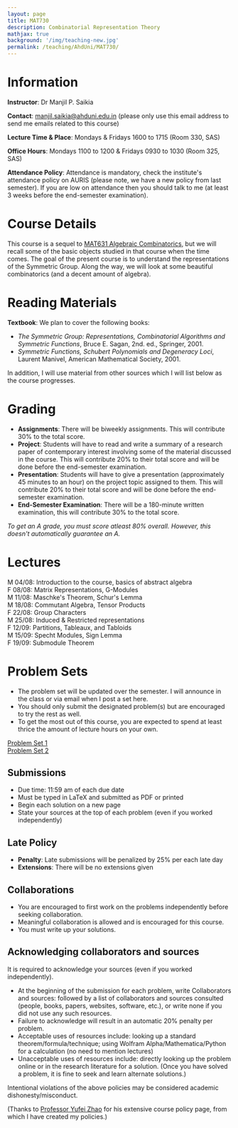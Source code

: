 ```yaml
---
layout: page
title: MAT730
description: Combinatorial Representation Theory
mathjax: true
background: '/img/teaching-new.jpg'
permalink: /teaching/AhdUni/MAT730/
---
```


# Information

**Instructor**: Dr Manjil P. Saikia

**Contact**: manjil.saikia@ahduni.edu.in (please only use this email address to send me emails related to this course)

**Lecture Time & Place**: Mondays & Fridays 1600 to 1715 (Room 330, SAS)

**Office Hours**: Mondays 1100 to 1200 & Fridays 0930 to 1030 (Room 325, SAS)

**Attendance Policy**: Attendance is mandatory, check the institute's attendance policy on AURIS (please note, we have a new policy from last semester). If you are low on attendance then you should talk to me (at least 3 weeks before the end-semester examination).

# Course Details

This course is a sequel to [MAT631 Algebraic Combinatorics](/teaching/AhdUni/MAT631), but we will recall some of the basic objects studied in that course when the time comes. The goal of the present course is to understand the representations of the Symmetric Group. Along the way, we will look at some beautiful combinatorics (and a decent amount of algebra).

# Reading Materials

**Textbook**: We plan to cover the following books:

- *The Symmetric Group: Representations, Combinatorial Algorithms and Symmetric Functions*, Bruce E. Sagan, 2nd. ed., Springer, 2001.
- *Symmetric Functions, Schubert Polynomials and Degeneracy Loci*, Laurent Manivel, American Mathematical Society, 2001.

In addition, I will use material from other sources which I will list below as the course progresses.

# Grading

- **Assignments**: There will be biweekly assignments. This will contribute 30% to the total score.
- **Project**: Students will have to read and write a summary of a research paper of contemporary interest involving some of the material discussed in the course. This will contribute 20% to their total score and will be done before the end-semester examination.
- **Presentation**: Students will have to give a presentation (approximately 45 minutes to an hour) on the project topic assigned to them. This will contribute 20% to their total score and will be done before the end-semester examination.
- **End-Semester Examination**: There will be a 180-minute written examination, this will contribute 30% to the total score.

*To get an A grade, you must score atleast 80% overall. However, this doesn't automatically guarantee an A.*

# Lectures

M 04/08: Introduction to the course, basics of abstract algebra  
F 08/08: Matrix Representations, G-Modules  
M 11/08: Maschke's Theorem, Schur's Lemma  
M 18/08: Commutant Algebra, Tensor Products  
F 22/08: Group Characters  
M 25/08: Induced & Restricted representations  
F 12/09: Partitions, Tableaux, and Tabloids  
M 15/09: Specht Modules, Sign Lemma  
F 19/09: Submodule Theorem

# Problem Sets

- The problem set will be updated over the semester. I will announce in the class or via email when I post a set here.
- You should only submit the designated problem(s) but are encouraged to try the rest as well.
- To get the most out of this course, you are expected to spend at least thrice the amount of lecture hours on your own.

[Problem Set 1](/teaching/AhdUni/MAT730/M2025/ps1.pdf)  
[Problem Set 2](/teaching/AhdUni/MAT730/M2025/ps2.pdf)

## Submissions

- Due time: 11:59 am of each due date
- Must be typed in LaTeX and submitted as PDF or printed
- Begin each solution on a new page
- State your sources at the top of each problem (even if you worked independently)

## Late Policy

- **Penalty**: Late submissions will be penalized by 25% per each late day
- **Extensions**: There will be no extensions given

## Collaborations

- You are encouraged to first work on the problems independently before seeking collaboration.
- Meaningful collaboration is allowed and is encouraged for this course.
- You must write up your solutions.

## Acknowledging collaborators and sources

It is required to acknowledge your sources (even if you worked independently).

- At the beginning of the submission for each problem, write Collaborators and sources: followed by a list of collaborators and sources consulted (people, books, papers, websites, software, etc.), or write none if you did not use any such resources.
- Failure to acknowledge will result in an automatic 20% penalty per problem.
- Acceptable uses of resources include: looking up a standard theorem/formula/technique; using Wolfram Alpha/Mathematica/Python for a calculation (no need to mention lectures)
- Unacceptable uses of resources include: directly looking up the problem online or in the research literature for a solution. (Once you have solved a problem, it is fine to seek and learn alternate solutions.)

Intentional violations of the above policies may be considered academic dishonesty/misconduct.

(Thanks to [Professor Yufei Zhao](https://yufeizhao.com) for his extensive course policy page, from which I have created my policies.)
